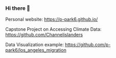 ### Hi there 👋

Personal website: https://p-park6.github.io/

Capstone Project on Accessing Climate Data: https://github.com/Channelislanders

Data Visualization example: https://github.com/p-park6/los_angeles_migration

<!--
**p-park6/p-park6** is a ✨ _special_ ✨ repository because its `README.md` (this file) appears on your GitHub profile.

Here are some ideas to get you started:

- 🔭 I’m currently working on ...
- 🌱 I’m currently learning ...
- 👯 I’m looking to collaborate on ...
- 🤔 I’m looking for help with ...
- 💬 Ask me about ...
- 📫 How to reach me: ...
- 😄 Pronouns: ...
- ⚡ Fun fact: ...
-->
